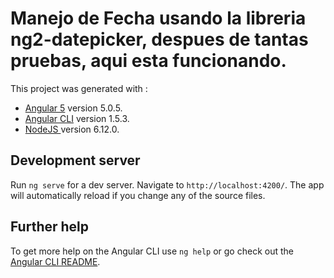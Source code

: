 # Manejo de Fecha usando la libreria ng2-datepicker, despues de tantas pruebas, aqui esta funcionando.

This project was generated with :
* [Angular 5](https://github.com/angular/angular-cli) version 5.0.5.
* [Angular CLI](https://github.com/angular/angular-cli) version 1.5.3.
* [NodeJS ](https://github.com/nodejs/node) version 6.12.0.


## Development server

Run `ng serve` for a dev server. Navigate to `http://localhost:4200/`. The app will automatically reload if you change any of the source files.


## Further help

To get more help on the Angular CLI use `ng help` or go check out the [Angular CLI README](https://github.com/angular/angular-cli/blob/master/README.md).
